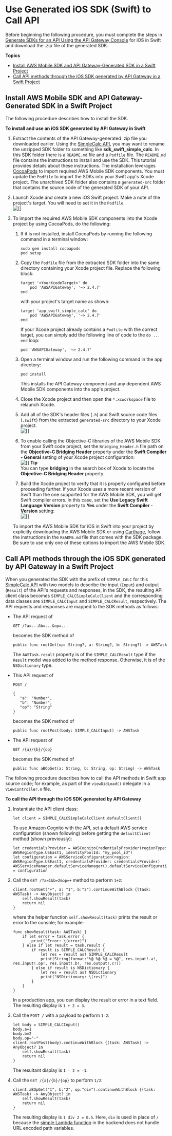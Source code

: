 # Use Generated iOS SDK \(Swift\) to Call API<a name="how-to-generate-sdk-ios-swift"></a>

Before beginning the following procedure, you must complete the steps in [Generate SDKs for an API Using the API Gateway Console](how-to-generate-sdk-console.md) for iOS in Swift and download the \.zip file of the generated SDK\.

**Topics**
+ [Install AWS Mobile SDK and API Gateway\-Generated SDK in a Swift Project](#use-sdk-ios-swift-install-sdk)
+ [Call API methods through the iOS SDK generated by API Gateway in a Swift Project](#use-sdk-ios-swift-call-api)

## Install AWS Mobile SDK and API Gateway\-Generated SDK in a Swift Project<a name="use-sdk-ios-swift-install-sdk"></a>

The following procedure describes how to install the SDK\.

**To install and use an iOS SDK generated by API Gateway in Swift**

1. Extract the contents of the API Gateway\-generated \.zip file you downloaded earlier\. Using the [SimpleCalc API](simple-calc-lambda-api.md), you may want to rename the unzipped SDK folder to something like **sdk\_swift\_simple\_calc**\. In this SDK folder there is a `README.md` file and a `Podfile` file\. The `README.md` file contains the instructions to install and use the SDK\. This tutorial provides details about these instructions\. The installation leverages [CocoaPods](https://cocoapods.org) to import required AWS Mobile SDK components\. You must update the `Podfile` to import the SDKs into your Swift app's Xcode project\. The unarchived SDK folder also contains a `generated-src` folder that contains the source code of the generated SDK of your API\.

1. Launch Xcode and create a new iOS Swift project\. Make a note of the project's target\. You will need to set it in the `Podfile`\.  
![\[\]](http://docs.aws.amazon.com/apigateway/latest/developerguide/images/use-sdk-in-ios-swift-project-find-target.png)

1. To import the required AWS Mobile SDK components into the Xcode project by using CocoaPods, do the following:

   1. If it is not installed, install CocoaPods by running the following command in a terminal window:

      ```
      sudo gem install cocoapods
      pod setup
      ```

   1. Copy the `Podfile` file from the extracted SDK folder into the same directory containing your Xcode project file\. Replace the following block:

      ```
      target '<YourXcodeTarget>' do
          pod 'AWSAPIGateway', '~> 2.4.7'
      end
      ```

      with your project's target name as shown: 

      ```
      target 'app_swift_simple_calc' do
          pod 'AWSAPIGateway', '~> 2.4.7'
      end
      ```

      If your Xcode project already contains a `Podfile` with the correct target, you can simply add the following line of code to the `do ... end` loop:

      ```
      pod 'AWSAPIGateway', '~> 2.4.7'
      ```

   1. Open a terminal window and run the following command in the app directory:

      ```
      pod install
      ```

      This installs the API Gateway component and any dependent AWS Mobile SDK components into the app's project\.

   1. Close the Xcode project and then open the `*.xcworkspace` file to relaunch Xcode\.

   1. Add all of the SDK's header files \(`.h`\) and Swift source code files \(`.swift`\) from the extracted `generated-src` directory to your Xcode project\.  
![\[\]](http://docs.aws.amazon.com/apigateway/latest/developerguide/images/use-sdk-in-ios-swift-project-add-sdk-src.png)

   1. To enable calling the Objective\-C libraries of the AWS Mobile SDK from your Swift code project, set the `Bridging_Header.h` file path on the **Objective\-C Bridging Header** property under the **Swift Compiler \- General** setting of your Xcode project configuration:   
![\[\]](http://docs.aws.amazon.com/apigateway/latest/developerguide/images/use-sdk-in-ios-swift-project-set-bridging-header.png)
**Tip**  
You can type **bridging** in the search box of Xcode to locate the **Objective\-C Bridging Header** property\.

   1. Build the Xcode project to verify that it is properly configured before proceeding further\. If your Xcode uses a more recent version of Swift than the one supported for the AWS Mobile SDK, you will get Swift compiler errors\. In this case, set the **Use Legacy Swift Language Version** property to **Yes** under the **Swift Compiler \- Version** setting:  
![\[\]](http://docs.aws.amazon.com/apigateway/latest/developerguide/images/use-sdk-in-ios-swift-project-set-legacy-swift-version.png)

   To import the AWS Mobile SDK for iOS in Swift into your project by explicitly downloading the AWS Mobile SDK or using [Carthage](https://github.com/Carthage/Carthage#installing-carthage), follow the instructions in the `README.md` file that comes with the SDK package\. Be sure to use only one of these options to import the AWS Mobile SDK\.

## Call API methods through the iOS SDK generated by API Gateway in a Swift Project<a name="use-sdk-ios-swift-call-api"></a>

When you generated the SDK with the prefix of `SIMPLE_CALC` for this [SimpleCalc API](simple-calc-lambda-api.md) with two models to describe the input \(`Input`\) and output \(`Result`\) of the API's requests and responses, in the SDK, the resulting API client class becomes `SIMPLE_CALCSimpleCalcClient` and the corresponding data classes are `SIMPLE_CALCInput` and `SIMPLE_CALCResult`, respectively\. The API requests and responses are mapped to the SDK methods as follows: 
+ The API request of

  ```
  GET /?a=...&b=...&op=...
  ```

  becomes the SDK method of

  ```
  public func rootGet(op: String?, a: String?, b: String?) -> AWSTask
  ```

  The `AWSTask.result` property is of the `SIMPLE_CALCResult` type if the `Result` model was added to the method response\. Otherwise, it is of the `NSDictionary` type\.
+ This API request of

  ```
  POST /
      
  {
     "a": "Number",
     "b": "Number",
     "op": "String"
  }
  ```

  becomes the SDK method of

  ```
  public func rootPost(body: SIMPLE_CALCInput) -> AWSTask
  ```
+ The API request of

  ```
  GET /{a}/{b}/{op}
  ```

  becomes the SDK method of

  ```
  public func aBOpGet(a: String, b: String, op: String) -> AWSTask
  ```

The following procedure describes how to call the API methods in Swift app source code; for example, as part of the `viewDidLoad()` delegate in a `ViewController.m` file\.

**To call the API through the iOS SDK generated by API Gateway**

1. Instantiate the API client class:

   ```
   let client = SIMPLE_CALCSimpleCalcClient.defaultClient()
   ```

   To use Amazon Cognito with the API, set a default AWS service configuration \(shown following\) before getting the `defaultClient` method \(shown previously\):

   ```
   let credentialsProvider = AWSCognitoCredentialsProvider(regionType: AWSRegionType.USEast1, identityPoolId: "my_pool_id")        
   let configuration = AWSServiceConfiguration(region: AWSRegionType.USEast1, credentialsProvider: credentialsProvider)        
   AWSServiceManager.defaultServiceManager().defaultServiceConfiguration = configuration
   ```

1. Call the `GET /?a=1&b=2&op=+` method to perform `1+2`:

   ```
   client.rootGet("+", a: "1", b:"2").continueWithBlock {(task: AWSTask) -> AnyObject? in
       self.showResult(task)
       return nil
   }
   ```

   where the helper function `self.showResult(task)` prints the result or error to the console; for example: 

   ```
   func showResult(task: AWSTask) {
       if let error = task.error {
           print("Error: \(error)")
       } else if let result = task.result {
           if result is SIMPLE_CALCResult {
               let res = result as! SIMPLE_CALCResult
               print(String(format:"%@ %@ %@ = %@", res.input!.a!, res.input!.op!, res.input!.b!, res.output!.c!))
           } else if result is NSDictionary {
               let res = result as! NSDictionary
               print("NSDictionary: \(res)")
           }
       }
   }
   ```

   In a production app, you can display the result or error in a text field\. The resulting display is `1 + 2 = 3`\.

1. Call the `POST /` with a payload to perform `1-2`:

   ```
   let body = SIMPLE_CALCInput()
   body.a=1
   body.b=2
   body.op="-"
   client.rootPost(body).continueWithBlock {(task: AWSTask) -> AnyObject? in
       self.showResult(task)
       return nil
   }
   ```

   The resultant display is `1 - 2 = -1`\.

1. Call the `GET /{a}/{b}/{op}` to perform `1/2`:

   ```
   client.aBOpGet("1", b:"2", op:"div").continueWithBlock {(task: AWSTask) -> AnyObject? in
       self.showResult(task)
       return nil
   }
   ```

   The resulting display is `1 div 2 = 0.5`\. Here, `div` is used in place of `/` because the [simple Lambda function](simple-calc-nodejs-lambda-function.md) in the backend does not handle URL encoded path variables\.